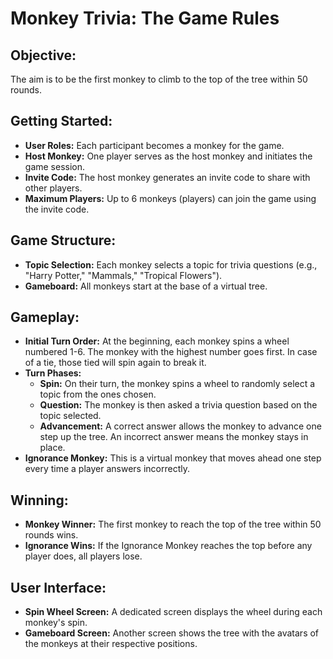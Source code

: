 # Monkey Trivia: The Game Rules

## Objective:
The aim is to be the first monkey to climb to the top of the tree within 50 rounds.

## Getting Started:
- **User Roles:** Each participant becomes a monkey for the game.
- **Host Monkey:** One player serves as the host monkey and initiates the game session.
- **Invite Code:** The host monkey generates an invite code to share with other players.
- **Maximum Players:** Up to 6 monkeys (players) can join the game using the invite code.

## Game Structure:
- **Topic Selection:** Each monkey selects a topic for trivia questions (e.g., "Harry Potter," "Mammals," "Tropical Flowers").
- **Gameboard:** All monkeys start at the base of a virtual tree.

## Gameplay:
- **Initial Turn Order:** At the beginning, each monkey spins a wheel numbered 1-6. The monkey with the highest number goes first. In case of a tie, those tied will spin again to break it.
- **Turn Phases:**
  - **Spin:** On their turn, the monkey spins a wheel to randomly select a topic from the ones chosen.
  - **Question:** The monkey is then asked a trivia question based on the topic selected.
  - **Advancement:** A correct answer allows the monkey to advance one step up the tree. An incorrect answer means the monkey stays in place.
- **Ignorance Monkey:** This is a virtual monkey that moves ahead one step every time a player answers incorrectly.

## Winning:
- **Monkey Winner:** The first monkey to reach the top of the tree within 50 rounds wins.
- **Ignorance Wins:** If the Ignorance Monkey reaches the top before any player does, all players lose.

## User Interface:
- **Spin Wheel Screen:** A dedicated screen displays the wheel during each monkey's spin.
- **Gameboard Screen:** Another screen shows the tree with the avatars of the monkeys at their respective positions.


